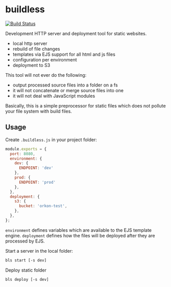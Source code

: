 # buildless

[![Build Status](https://travis-ci.org/OrKoN/buildless.svg?branch=master)](https://travis-ci.org/OrKoN/buildless)

Development HTTP server and deployment tool for static websites.

- local http server
- rebuild of file changes
- templates via EJS support for all html and js files
- configuration per environment
- deployment to S3

This tool will not ever do the following:

- output processed source files into a folder on a fs
- it will not concatenate or merge source files into one
- it will not deal with JavaScript modules


Basically, this is a simple preprocessor for static files which does not pollute your file system with build files.

## Usage

Create `.buildless.js` in your project folder:

```js
module.exports = {
  port: 8080,
  environment: {
    dev: {
      ENDPOINT: 'dev'
    },
    prod: {
      ENDPOINT: 'prod'
    },
  },
  deployment: {
    s3: {
      bucket: 'orkon-test',
    },
  },
};
```

`environment` defines variables which are available to the EJS template engine.
`deployment` defines how the files will be deployed after they are processed by EJS.

Start a server in the local folder:

```sh
bls start [-s dev]
```

Deploy static folder

```sh
bls deploy [-s dev]
```